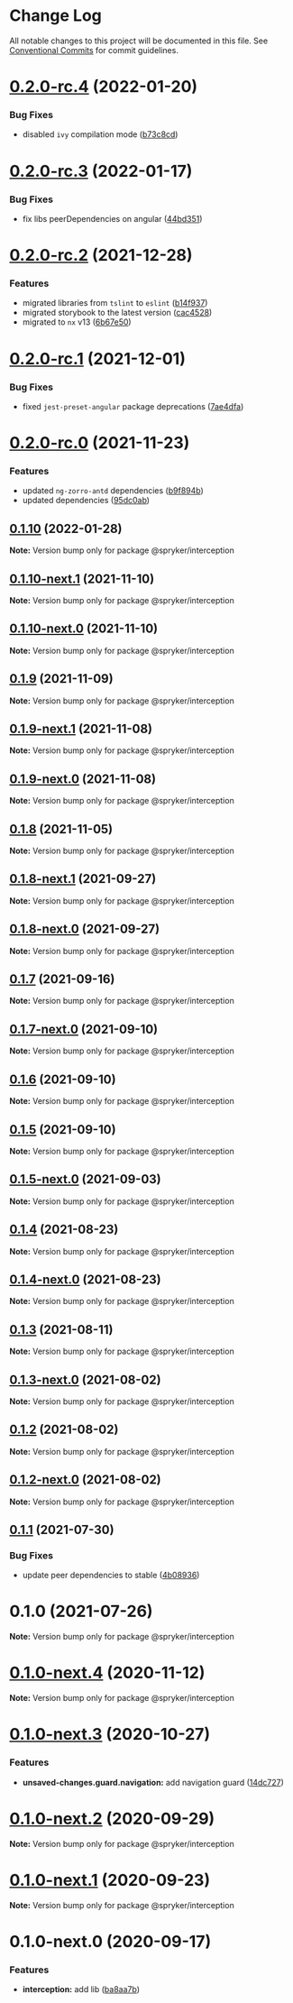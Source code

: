 # Change Log

All notable changes to this project will be documented in this file.
See [Conventional Commits](https://conventionalcommits.org) for commit guidelines.

# [0.2.0-rc.4](https://github.com/spryker/ui-components/compare/@spryker/interception@0.2.0-rc.3...@spryker/interception@0.2.0-rc.4) (2022-01-20)


### Bug Fixes

* disabled `ivy` compilation mode ([b73c8cd](https://github.com/spryker/ui-components/commit/b73c8cd6990e72e74b9f5c1a5ee0a76ba740c109))





# [0.2.0-rc.3](https://github.com/spryker/ui-components/compare/@spryker/interception@0.2.0-rc.2...@spryker/interception@0.2.0-rc.3) (2022-01-17)


### Bug Fixes

* fix libs peerDependencies on angular ([44bd351](https://github.com/spryker/ui-components/commit/44bd35192446358fa03f6523a04725763248e7fb))





# [0.2.0-rc.2](https://github.com/spryker/ui-components/compare/@spryker/interception@0.2.0-rc.1...@spryker/interception@0.2.0-rc.2) (2021-12-28)


### Features

* migrated libraries from `tslint` to `eslint` ([b14f937](https://github.com/spryker/ui-components/commit/b14f937bfd7803341e6626dd491484aa4d9b1344))
* migrated storybook to the latest version ([cac4528](https://github.com/spryker/ui-components/commit/cac45288f9644fc20c4cff6b4a658a74130fbe2e))
* migrated to `nx` v13 ([6b67e50](https://github.com/spryker/ui-components/commit/6b67e504a2ff8e8a840f70e12aae056c31698b47))





# [0.2.0-rc.1](https://github.com/spryker/ui-components/compare/@spryker/interception@0.2.0-rc.0...@spryker/interception@0.2.0-rc.1) (2021-12-01)


### Bug Fixes

* fixed `jest-preset-angular` package deprecations ([7ae4dfa](https://github.com/spryker/ui-components/commit/7ae4dfa3e60b243490e2ccc50db4f2ffee0b8ab9))





# [0.2.0-rc.0](https://github.com/spryker/ui-components/compare/@spryker/interception@0.1.8-next.1...@spryker/interception@0.2.0-rc.0) (2021-11-23)


### Features

* updated `ng-zorro-antd` dependencies ([b9f894b](https://github.com/spryker/ui-components/commit/b9f894b5c6dd3e469bc8e0f01e251bb29e20e92d))
* updated dependencies ([95dc0ab](https://github.com/spryker/ui-components/commit/95dc0ab04dd4612dc2476ed2b487aee7c7304497))





## [0.1.10](https://github.com/spryker/ui-components/compare/@spryker/interception@0.1.10-next.1...@spryker/interception@0.1.10) (2022-01-28)

**Note:** Version bump only for package @spryker/interception





## [0.1.10-next.1](https://github.com/spryker/ui-components/compare/@spryker/interception@0.1.9...@spryker/interception@0.1.10-next.1) (2021-11-10)

**Note:** Version bump only for package @spryker/interception





## [0.1.10-next.0](https://github.com/spryker/zed-gui/compare/@spryker/interception@0.1.8-next.1...@spryker/interception@0.1.10-next.0) (2021-11-10)

**Note:** Version bump only for package @spryker/interception





## [0.1.9](https://github.com/spryker/ui-components/compare/@spryker/interception@0.1.9-next.1...@spryker/interception@0.1.9) (2021-11-09)

**Note:** Version bump only for package @spryker/interception





## [0.1.9-next.1](https://github.com/spryker/ui-components/compare/@spryker/interception@0.1.8...@spryker/interception@0.1.9-next.1) (2021-11-08)

**Note:** Version bump only for package @spryker/interception





## [0.1.9-next.0](https://github.com/spryker/zed-gui/compare/@spryker/interception@0.1.8-next.1...@spryker/interception@0.1.9-next.0) (2021-11-08)

**Note:** Version bump only for package @spryker/interception





## [0.1.8](https://github.com/spryker/ui-components/compare/@spryker/interception@0.1.8-next.1...@spryker/interception@0.1.8) (2021-11-05)

**Note:** Version bump only for package @spryker/interception





## [0.1.8-next.1](https://github.com/spryker/ui-components/compare/@spryker/interception@0.1.7...@spryker/interception@0.1.8-next.1) (2021-09-27)

**Note:** Version bump only for package @spryker/interception





## [0.1.8-next.0](https://github.com/spryker/zed-gui/compare/@spryker/interception@0.1.4...@spryker/interception@0.1.8-next.0) (2021-09-27)

**Note:** Version bump only for package @spryker/interception





## [0.1.7](https://github.com/spryker/ui-components/compare/@spryker/interception@0.1.7-next.0...@spryker/interception@0.1.7) (2021-09-16)

**Note:** Version bump only for package @spryker/interception





## [0.1.7-next.0](https://github.com/spryker/ui-components/compare/@spryker/interception@0.1.6...@spryker/interception@0.1.7-next.0) (2021-09-10)

**Note:** Version bump only for package @spryker/interception





## [0.1.6](https://github.com/spryker/ui-components/compare/@spryker/interception@0.1.5-next.0...@spryker/interception@0.1.6) (2021-09-10)

**Note:** Version bump only for package @spryker/interception





## [0.1.5](https://github.com/spryker/ui-components/compare/@spryker/interception@0.1.5-next.0...@spryker/interception@0.1.5) (2021-09-10)

**Note:** Version bump only for package @spryker/interception





## [0.1.5-next.0](https://github.com/spryker/ui-components/compare/@spryker/interception@0.1.4...@spryker/interception@0.1.5-next.0) (2021-09-03)

**Note:** Version bump only for package @spryker/interception





## [0.1.4](https://github.com/spryker/ui-components/compare/@spryker/interception@0.1.4-next.0...@spryker/interception@0.1.4) (2021-08-23)

**Note:** Version bump only for package @spryker/interception





## [0.1.4-next.0](https://github.com/spryker/ui-components/compare/@spryker/interception@0.1.3...@spryker/interception@0.1.4-next.0) (2021-08-23)

**Note:** Version bump only for package @spryker/interception





## [0.1.3](https://github.com/spryker/ui-components/compare/@spryker/interception@0.1.3-next.0...@spryker/interception@0.1.3) (2021-08-11)

**Note:** Version bump only for package @spryker/interception





## [0.1.3-next.0](https://github.com/spryker/ui-components/compare/@spryker/interception@0.1.2...@spryker/interception@0.1.3-next.0) (2021-08-02)

**Note:** Version bump only for package @spryker/interception





## [0.1.2](https://github.com/spryker/ui-components/compare/@spryker/interception@0.1.2-next.0...@spryker/interception@0.1.2) (2021-08-02)

**Note:** Version bump only for package @spryker/interception





## [0.1.2-next.0](https://github.com/spryker/ui-components/compare/@spryker/interception@0.1.1...@spryker/interception@0.1.2-next.0) (2021-08-02)

**Note:** Version bump only for package @spryker/interception





## [0.1.1](https://github.com/spryker/ui-components/compare/@spryker/interception@0.1.0...@spryker/interception@0.1.1) (2021-07-30)


### Bug Fixes

* update peer dependencies to stable ([4b08936](https://github.com/spryker/ui-components/commit/4b0893691360cf4bd66935aed24873266c98c4e4))





# 0.1.0 (2021-07-26)

**Note:** Version bump only for package @spryker/interception





# [0.1.0-next.4](https://github.com/spryker/ui-components/compare/@spryker/interception@0.1.0-next.3...@spryker/interception@0.1.0-next.4) (2020-11-12)

**Note:** Version bump only for package @spryker/interception





# [0.1.0-next.3](https://github.com/spryker/ui-components/compare/@spryker/interception@0.1.0-next.2...@spryker/interception@0.1.0-next.3) (2020-10-27)


### Features

* **unsaved-changes.guard.navigation:** add navigation guard ([14dc727](https://github.com/spryker/ui-components/commit/14dc727deef3e177099b5cca729eb4cb56135741))





# [0.1.0-next.2](https://github.com/spryker/ui-components/compare/@spryker/interception@0.1.0-next.1...@spryker/interception@0.1.0-next.2) (2020-09-29)

**Note:** Version bump only for package @spryker/interception





# [0.1.0-next.1](https://github.com/spryker/ui-components/compare/@spryker/interception@0.1.0-next.0...@spryker/interception@0.1.0-next.1) (2020-09-23)

**Note:** Version bump only for package @spryker/interception





# 0.1.0-next.0 (2020-09-17)


### Features

* **interception:** add lib ([ba8aa7b](https://github.com/spryker/ui-components/commit/ba8aa7b3e65f7b463aa8f93d8c9eeabe53f45909))
